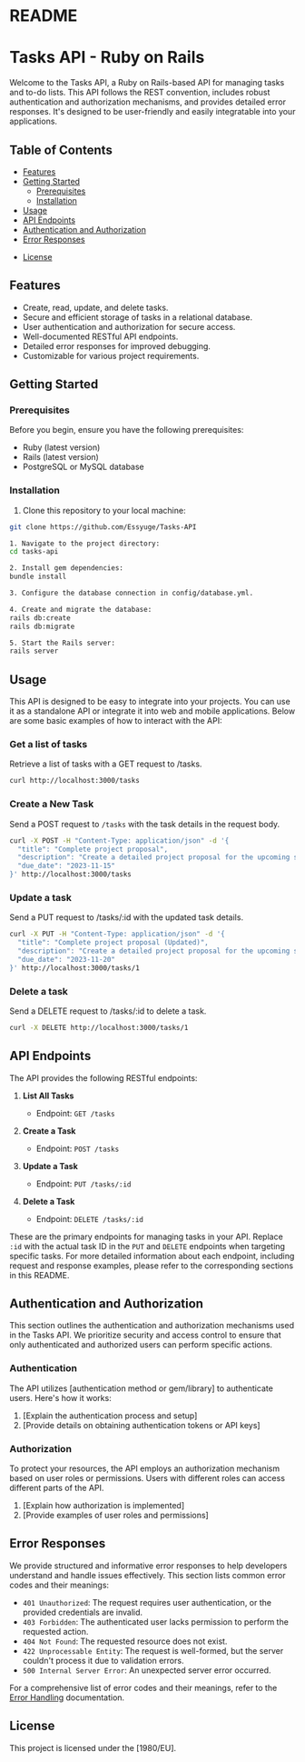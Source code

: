 # README

# Tasks API - Ruby on Rails

Welcome to the Tasks API, a Ruby on Rails-based API for managing tasks and to-do lists. This API follows the REST convention, includes robust authentication and authorization mechanisms, and provides detailed error responses. It's designed to be user-friendly and easily integratable into your applications.

## Table of Contents

- [Features](#features)
- [Getting Started](#getting-started)
  - [Prerequisites](#prerequisites)
  - [Installation](#installation) 
- [Usage](#usage)
- [API Endpoints](#api-endpoints)
- [Authentication and Authorization](#authentication-and-authorization)
- [Error Responses](#error-responses)
<!-- - [Database](#database) -->
- [License](#license)

## Features

- Create, read, update, and delete tasks.
- Secure and efficient storage of tasks in a relational database.
- User authentication and authorization for secure access.
- Well-documented RESTful API endpoints.
- Detailed error responses for improved debugging.
- Customizable for various project requirements.

## Getting Started

### Prerequisites

Before you begin, ensure you have the following prerequisites:

- Ruby (latest version)
- Rails (latest version)
- PostgreSQL or MySQL database

### Installation

1. Clone this repository to your local machine:

```bash
git clone https://github.com/Essyuge/Tasks-API

1. Navigate to the project directory:
cd tasks-api

2. Install gem dependencies:
bundle install

3. Configure the database connection in config/database.yml.

4. Create and migrate the database:
rails db:create
rails db:migrate

5. Start the Rails server:
rails server 
```


## Usage

This API is designed to be easy to integrate into your projects. You can use it as a standalone API or integrate it into web and mobile applications. Below are some basic examples of how to interact with the API:

### Get a list of tasks

Retrieve a list of tasks with a GET request to /tasks.
```bash
curl http://localhost:3000/tasks
```
### Create a New Task

Send a POST request to `/tasks` with the task details in the request body.

```bash
curl -X POST -H "Content-Type: application/json" -d '{
  "title": "Complete project proposal",
  "description": "Create a detailed project proposal for the upcoming sprint.",
  "due_date": "2023-11-15"
}' http://localhost:3000/tasks
```
### Update a task

Send a PUT request to /tasks/:id with the updated task details.
```bash
curl -X PUT -H "Content-Type: application/json" -d '{
  "title": "Complete project proposal (Updated)",
  "description": "Create a detailed project proposal for the upcoming sprint (Updated).",
  "due_date": "2023-11-20"
}' http://localhost:3000/tasks/1
```

### Delete a task

Send a DELETE request to /tasks/:id to delete a task.
```bash
curl -X DELETE http://localhost:3000/tasks/1
```

## API Endpoints

The API provides the following RESTful endpoints:


1. **List All Tasks**
   - Endpoint: `GET /tasks`

2. **Create a Task**
   - Endpoint: `POST /tasks`

3. **Update a Task**
   - Endpoint: `PUT /tasks/:id`

4. **Delete a Task**
   - Endpoint: `DELETE /tasks/:id`

These are the primary endpoints for managing tasks in your API. Replace `:id` with the actual task ID in the `PUT` and `DELETE` endpoints when targeting specific tasks. For more detailed information about each endpoint, including request and response examples, please refer to the corresponding sections in this README. 



## Authentication and Authorization

This section outlines the authentication and authorization mechanisms used in the Tasks API. We prioritize security and access control to ensure that only authenticated and authorized users can perform specific actions.

### Authentication

The API utilizes [authentication method or gem/library] to authenticate users. Here's how it works:

1. [Explain the authentication process and setup]
2. [Provide details on obtaining authentication tokens or API keys]

### Authorization

To protect your resources, the API employs an authorization mechanism based on user roles or permissions. Users with different roles can access different parts of the API.

1. [Explain how authorization is implemented]
2. [Provide examples of user roles and permissions]

## Error Responses

We provide structured and informative error responses to help developers understand and handle issues effectively. This section lists common error codes and their meanings:

- `401 Unauthorized`: The request requires user authentication, or the provided credentials are invalid.
- `403 Forbidden`: The authenticated user lacks permission to perform the requested action.
- `404 Not Found`: The requested resource does not exist.
- `422 Unprocessable Entity`: The request is well-formed, but the server couldn't process it due to validation errors.
- `500 Internal Server Error`: An unexpected server error occurred.

For a comprehensive list of error codes and their meanings, refer to the [Error Handling](./ERROR_HANDLING.md) documentation.
<!-- 
## Database

The API relies on a  SQlite database to store task data. The database schema includes tables for tasks and users to ensure data integrity and security. This section provides details about the database structure.

1. [Explain the structure of the database]
2. [List the database tables and their relationships] -->



## License

This project is licensed under the [1980/EU].

<!-- 1. [Specify your license type and terms] -->

